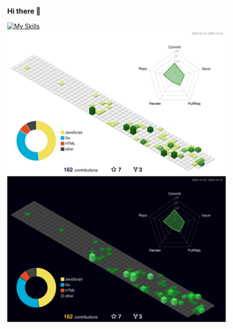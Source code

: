 ### Hi there 👋
[![My Skills](https://skillicons.dev/icons?i=linux,go,rust,js,ts,react,vue,tailwind,docker,git,mysql,redis&theme=light#gh-light-mode-only)](https://asin1.com)
![svg](./profile-3d-contrib/profile-green.svg#gh-light-mode-only)
![svg](./profile-3d-contrib/profile-night-green.svg#gh-dark-mode-only)
